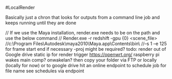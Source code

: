#LocalRender

Basically just a chron that looks for outputs from a command line job and keeps running until they are done

// If we use the Maya installation, render.exe needs to be on the path and use the below command
// Render.exe -r redshift -gpu {0} <scene_file>
    //c:\\Program Files\\Autodesk\\maya2010\\Maya.app\\Contents\\bin\\
    //–s 1 –e 125 for frame start end if necessary
    -proj might be required?
todo:
render out of Google drive
static ip for render trigger https://openwrt.org/ raspberry pi wakes main comp? 
onwakelan?
then copy your folder via FTP or locally (locally for now) or to google drive
hit an online endpoint to schedule job for file name
see schedules via endpoint